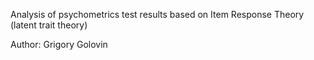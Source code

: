 Analysis of psychometrics test results based on Item Response Theory (latent trait theory)

Author: Grigory Golovin
